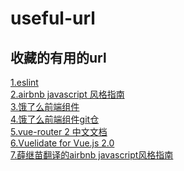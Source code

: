 # useful-url
## 收藏的有用的url
<a href="http://eslint.cn/docs/rules/no-underscore-dangle">
	1.eslint
<a>
<br>
<a href="https://github.com/airbnb/javascript">
	2.airbnb javascript 风格指南
</a>
<br>
<a href="http://element.eleme.io/#/zh-CN/component/quickstart">
	3.饿了么前端组件
</a>
<br>
<a href="https://github.com/ElemeFE/element">
	4.饿了么前端组件git仓
</a>
<br>
<a href="http://router.vuejs.org/zh-cn/">
	5.vue-router 2 中文文档
</a>
<br>
<a href="https://monterail.github.io/vuelidate/#sub-basic-form">
	6.Vuelidate for Vue.js 2.0
</a>	
<br>
<a href ="https://github.com/getjll/JavaScript-Style-Guide" >
	  7.薛继苗翻译的airbnb javascript风格指南
</a>
